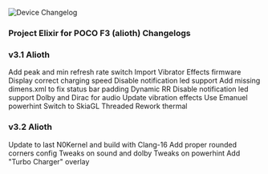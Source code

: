 ![Device Changelog](https://i.imgur.com/C0Wcdr5.png)

### Project Elixir for POCO F3 (alioth) Changelogs

### v3.1 Alioth

Add peak and min refresh rate switch
Import Vibrator Effects firmware
Display correct charging speed
Disable notification led support
Add missing dimens.xml to fix status bar padding
Dynamic RR
Disable notification led support
Dolby and Dirac for audio
Update vibration effects
Use Emanuel powerhint
Switch to SkiaGL Threaded
Rework thermal

### v3.2 Alioth

Update to last N0Kernel and build with Clang-16
Add proper rounded corners config 
Tweaks on sound and dolby
Tweaks on powerhint
Add "Turbo Charger" overlay